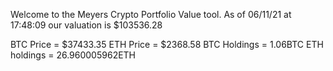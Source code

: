 Welcome to the Meyers Crypto Portfolio Value tool. 
As of 06/11/21 at 17:48:09 our valuation is $103536.28 

BTC Price = $37433.35
 ETH Price = $2368.58
BTC Holdings = 1.06BTC
 ETH holdings = 26.960005962ETH 

